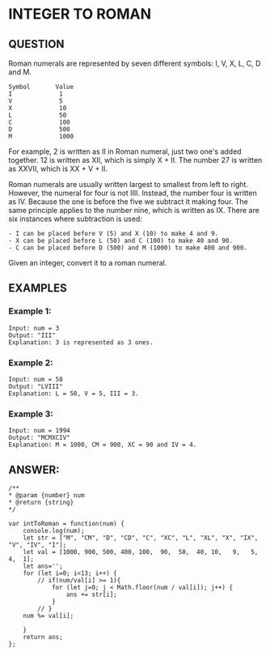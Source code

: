# INTEGER TO ROMAN

## QUESTION

Roman numerals are represented by seven different symbols: I, V, X, L, C, D and M.

    Symbol       Value
    I             1
    V             5
    X             10
    L             50
    C             100
    D             500
    M             1000

For example, 2 is written as II in Roman numeral, just two one's added together. 12 is written as XII, which is simply X + II. The number 27 is written as XXVII, which is XX + V + II.

Roman numerals are usually written largest to smallest from left to right. However, the numeral for four is not IIII. Instead, the number four is written as IV. Because the one is before the five we subtract it making four. The same principle applies to the number nine, which is written as IX. There are six instances where subtraction is used:

    - I can be placed before V (5) and X (10) to make 4 and 9. 
    - X can be placed before L (50) and C (100) to make 40 and 90. 
    - C can be placed before D (500) and M (1000) to make 400 and 900.

Given an integer, convert it to a roman numeral.

## EXAMPLES

### Example 1:

    Input: num = 3
    Output: "III"
    Explanation: 3 is represented as 3 ones.

### Example 2:

    Input: num = 58
    Output: "LVIII"
    Explanation: L = 50, V = 5, III = 3.

### Example 3:

    Input: num = 1994
    Output: "MCMXCIV"
    Explanation: M = 1000, CM = 900, XC = 90 and IV = 4.

## ANSWER:

    /**
    * @param {number} num
    * @return {string}
    */

    var intToRoman = function(num) {
        console.log(num);
        let str = ["M", "CM", "D", "CD", "C", "XC", "L", "XL", "X", "IX", "V", "IV", "I"];
        let val = [1000, 900, 500, 400, 100,  90,  50,  40, 10,   9,   5,   4,  1];
        let ans='';
        for (let i=0; i<13; i++) {
            // if(num/val[i] >= 1){
                for (let j=0; j < Math.floor(num / val[i]); j++) {
                    ans += str[i];
                }
            // }
        num %= val[i];

        }
        return ans;
    };
